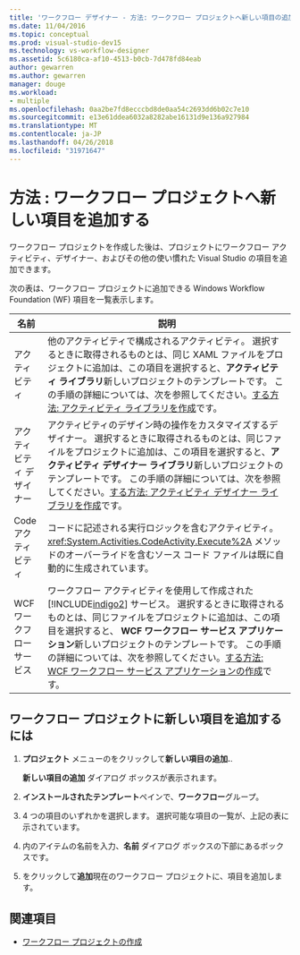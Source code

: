 ```yaml
---
title: 'ワークフロー デザイナー - 方法: ワークフロー プロジェクトへ新しい項目の追加'
ms.date: 11/04/2016
ms.topic: conceptual
ms.prod: visual-studio-dev15
ms.technology: vs-workflow-designer
ms.assetid: 5c6180ca-af10-4513-b0cb-7d478fd84eab
author: gewarren
ms.author: gewarren
manager: douge
ms.workload:
- multiple
ms.openlocfilehash: 0aa2be7fd8ecccbd8de0aa54c2693dd6b02c7e10
ms.sourcegitcommit: e13e61ddea6032a8282abe16131d9e136a927984
ms.translationtype: MT
ms.contentlocale: ja-JP
ms.lasthandoff: 04/26/2018
ms.locfileid: "31971647"
---
```

# <a name="how-to-add-a-new-item-to-a-workflow-project"></a>方法 : ワークフロー プロジェクトへ新しい項目を追加する

ワークフロー プロジェクトを作成した後は、プロジェクトにワークフロー アクティビティ、デザイナー、およびその他の使い慣れた Visual Studio の項目を追加できます。

次の表は、ワークフロー プロジェクトに追加できる Windows Workflow Foundation (WF) 項目を一覧表示します。

|名前|説明|
|----------|-----------------|
|アクティビティ|他のアクティビティで構成されるアクティビティ。 選択するときに取得されるものとは、同じ XAML ファイルをプロジェクトに追加は、この項目を選択すると、**アクティビティ ライブラリ**新しいプロジェクトのテンプレートです。 この手順の詳細については、次を参照してください。[する方法: アクティビティ ライブラリを作成](../workflow-designer/how-to-create-an-activity-library.md)です。|
|アクティビティ デザイナー|アクティビティのデザイン時の操作をカスタマイズするデザイナー。 選択するときに取得されるものとは、同じファイルをプロジェクトに追加は、この項目を選択すると、**アクティビティ デザイナー ライブラリ**新しいプロジェクトのテンプレートです。 この手順の詳細については、次を参照してください。[する方法: アクティビティ デザイナー ライブラリを作成](../workflow-designer/how-to-create-an-activity-designer-library.md)です。|
|Code アクティビティ|コードに記述される実行ロジックを含むアクティビティ。 <xref:System.Activities.CodeActivity.Execute%2A> メソッドのオーバーライドを含むソース コード ファイルは既に自動的に生成されています。|
|WCF ワークフロー サービス|ワークフロー アクティビティを使用して作成された [!INCLUDE[indigo2](../workflow-designer/includes/indigo2_md.md)] サービス。 選択するときに取得されるものとは、同じファイルをプロジェクトに追加は、この項目を選択すると、 **WCF ワークフロー サービス アプリケーション**新しいプロジェクトのテンプレートです。 この手順の詳細については、次を参照してください。[する方法: WCF ワークフロー サービス アプリケーションの作成](../workflow-designer/how-to-create-a-wcf-workflow-service-application.md)です。|

## <a name="to-add-a-new-item-to-a-workflow-project"></a>ワークフロー プロジェクトに新しい項目を追加するには

1.  **プロジェクト** メニューのをクリックして**新しい項目の追加.**.

     **新しい項目の追加** ダイアログ ボックスが表示されます。

2.  **インストールされたテンプレート**ペインで、**ワークフロー**グループ。

3.  4 つの項目のいずれかを選択します。 選択可能な項目の一覧が、上記の表に示されています。

4.  内のアイテムの名前を入力、**名前** ダイアログ ボックスの下部にあるボックスです。

5.  をクリックして**追加**現在のワークフロー プロジェクトに、項目を追加します。

## <a name="see-also"></a>関連項目

- [ワークフロー プロジェクトの作成](../workflow-designer/creating-a-workflow-project.md)